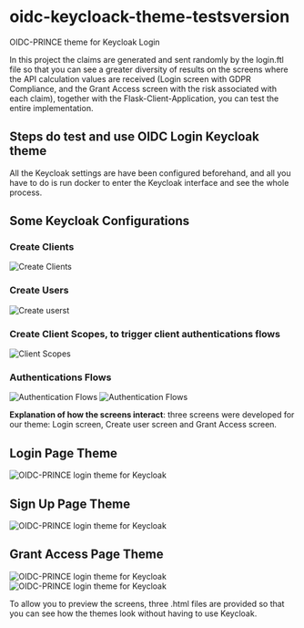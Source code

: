 # oidc-keycloack-theme-testsversion

OIDC-PRINCE theme for Keycloak Login

In this project the claims are generated and sent randomly by the login.ftl file so that you can see a greater diversity of results on the screens where the API calculation values are received (Login screen with GDPR Compliance, and the Grant Access screen with the risk associated with each claim), together with the Flask-Client-Application, you can test the entire implementation.

## Steps do test and use OIDC Login Keycloak theme

All the Keycloak settings are have been configured beforehand, and all you have to do is run docker to enter the Keycloak interface and see the whole process.

## Some Keycloak Configurations

### Create Clients

![Create Clients](docs/Keycloak_createclient.png)

### Create Users

![Create userst](docs/Keycloak_createuser.png)

### Create Client Scopes, to trigger client authentications flows

![Client Scopes](docs/Keycloak_createclientscopes.png)

### Authentications Flows

![Authentication Flows](docs/Keycloak_flow.png)
![Authentication Flows](docs/Keycloak_flow1.png)

**Explanation of how the screens interact**: three screens were developed for our theme: Login screen, Create user screen and Grant Access screen.

## Login Page Theme

![OIDC-PRINCE login theme for Keycloak](docs/themeLogin.png)

## Sign Up Page Theme

![OIDC-PRINCE login theme for Keycloak](docs/themeRegister.png)

## Grant Access Page Theme

![OIDC-PRINCE login theme for Keycloak](docs/themeGrant1.png)
![OIDC-PRINCE login theme for Keycloak](docs/themeGrant2.png)

To allow you to preview the screens, three .html files are provided so that you can see how the themes look without having to use Keycloak.
